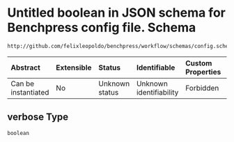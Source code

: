 # Untitled boolean in JSON schema for Benchpress config file. Schema

```txt
http://github.com/felixleopoldo/benchpress/workflow/schemas/config.schema.json#/definitions/pcalg_pc/properties/verbose
```



| Abstract            | Extensible | Status         | Identifiable            | Custom Properties | Additional Properties | Access Restrictions | Defined In                                                        |
| :------------------ | :--------- | :------------- | :---------------------- | :---------------- | :-------------------- | :------------------ | :---------------------------------------------------------------- |
| Can be instantiated | No         | Unknown status | Unknown identifiability | Forbidden         | Allowed               | none                | [config.schema.json\*](config.schema.json "open original schema") |

## verbose Type

`boolean`
